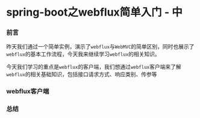 # spring-boot之webflux简单入门 - 中

### 前言

昨天我们通过一个简单实例，演示了`webflux`与`WebMVC`的简单区别，同时也展示了`webflux`的基本工作流程，今天我来继续学习`webflux`的相关知识。

今天我们学习的重点是`webflux`的客户端，我们想通过`webflux`客户端来了解`webflux`的相关基础知识，包括接口请求方式、响应类别、传参等

### webflux客户端



### 总结

